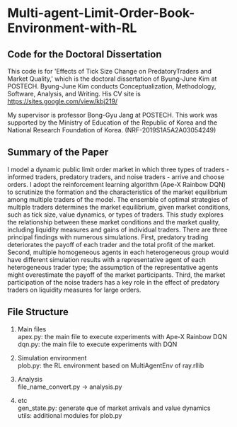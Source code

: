 # Multi-agent-Limit-Order-Book-Environment-with-RL

## Code for the Doctoral Dissertation

This code is for 'Effects of Tick Size Change on PredatoryTraders and Market Quality,' which is the doctoral dissertation of Byung-June Kim at POSTECH.
Byung-June Kim conducts Conceptualization, Methodology, Software, Analysis, and Writing. His CV site is https://sites.google.com/view/kbj219/

My supervisor is professor Bong-Gyu Jang at POSTECH.
This work was supported by the Ministry of Education of the Republic of Korea and the National Research Foundation of Korea. (NRF-2019S1A5A2A03054249)

## Summary of the Paper

I model a dynamic public limit order market in which three types of traders - informed traders, predatory traders, and noise traders - arrive and choose orders. I adopt the reinforcement learning algorithm (Ape-X Rainbow DQN) to scrutinize the formation and the characteristics of the market equilibrium among multiple traders of the model. The ensemble of optimal strategies of multiple traders determines the market equilibrium, given market conditions, such as tick size, value dynamics, or types of traders. This study explores the relationship between these market conditions and the market quality, including liquidity measures and gains of individual traders. There are three principal findings with numerous simulations. First, predatory trading deteriorates the payoff of each trader and the total profit of the market. Second, multiple homogeneous agents in each heterogeneous group would have different simulation results with a representative agent of each heterogeneous trader type; the assumption of the representative agents might overestimate the payoff of the market participants. Third, the market participation of the noise traders has a key role in the effect of predatory traders on liquidity measures for large orders.

## File Structure

1) Main files \
apex.py: the main file to execute experiments with Ape-X Rainbow DQN \
dqn.py: the main file to execute experiments with DQN 

2) Simulation environment \
plob.py: the RL environment based on MultiAgentEnv of ray.rllib 

3) Analysis \
file_name_convert.py -> analysis.py

4) etc \
gen_state.py: generate que of market arrivals and value dynamics \
utils: additional modules for plob.py

